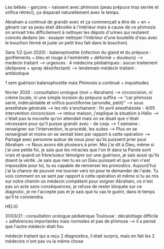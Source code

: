 Les bébés - garçons - naissent avec phimosis (peau prépuce trop serrée et orifice rétréci), ça disparait naturellement avec le temps.

Abraham a continué de grandir avec et ça commençait a être de + en + gênant car sa peau était décolée à l'intérieur mais à cause de ce phimosis on arrivait très difficilement à nettoyer les dépots d'urines qui restaient coincés dedans (ex : essayer nettoyer l'intérieur d'une bouteille d'eau avec le bouchon fermé et juste un petit trou fait dans le bouchon).

3ans 1/2 (juin 2020) : balanophostite (infection du gland et du prépuce : gonflements + bleu et rouge à l'extrémité + déformé + douleurs)
--> medecin traitant --> urgences : 4 médecins pédiatriques : aucun traitement (doliprane + spray désinfectant)
--> lendemain médecin traitant : antibiotique

1 sem guérison balanophostite mais Phimosis a continué + inquiétudes

février 2020 : consultation urologue (moi + Abraham) --> circoncision, ni crème locale, ni une simple incision du prépuce suffira
--> "car phimosis serré, indécalotable et orifice punctiforme (arrondie, petit)"
--> sous anesthésie générale 
--> les rdv s'enchainent : fin avril anesthésiste - 4/05 intervention circoncision
--> retour maison, j'explique la situation à Hélio
--> c'était pas la nouvelle qu'on attendait mais on se disait que c'était nécessaire pour qu'il puisse grandir avec - de csqs
--> 1 semaine : renseigner sur l'intervention, le procédé, les suites
--> Plus on se renseignait et moins on se sentait bien par rapport à cette opération
--> Partagé avec personne autour de nous pour qu'ils puissent prier pour Abraham
--> Nous avons été plusieurs à prier. Moi j'ai dit à Dieu, même si j'ai une petite foi, je sais que les miracles que l'on lit dans ta Parole sont vrais et quand un frère/soeur témoigne sur une guérison, je sais aussi qu'ils disent la vérité. Je sais que rien tu es un Dieu puissant et que rien n'est impossible pour toi, tu es capable de renverser les pronostics. Aujourd'hui j'ai la chance de pouvoir me tourner vers toi pour te demander de l'aide. Tu vois comment on se sent par rapport à cette opération et même si tu as mis sur notre chemin un médecin compétant pour soigner Abraham, ce n'est pas un acte sans conséquences, je refuse de rester bloquée sur ce diagnotic, je ne l'accepte pas et je sais que tu vas le guérir, dans le temps qu'il te conviendra.

HELIO

31/03/21 : consultation urologue pédiatrique Toulouse : décalottage difficile + adhérences importantes mais normales et pas de phimose
--> il a pensé que l'autre médecin était fou

médecin traitant qui a reçu 2 diagnostics, il était surpris, mais en fait les 2 médecins n'ont pas vu la même chose
